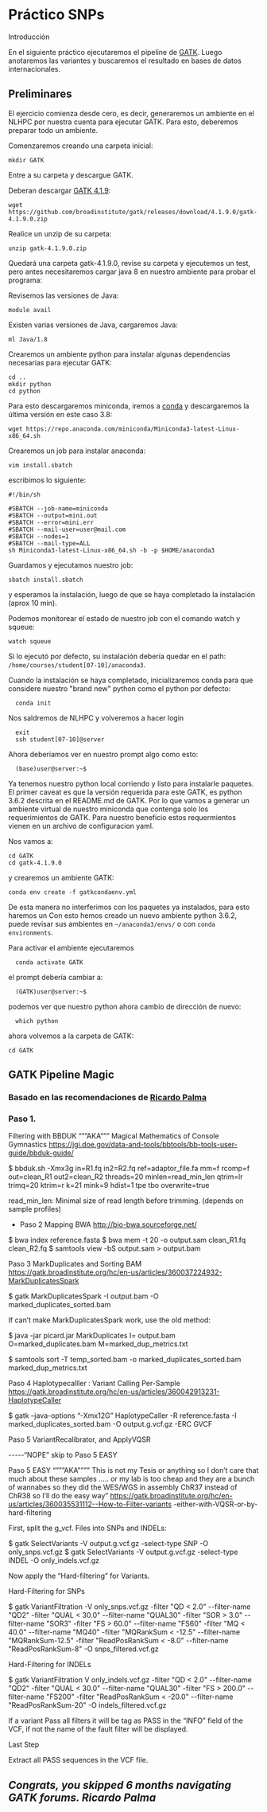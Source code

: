 # Práctico SNPs

Introducción

En el siguiente práctico ejecutaremos el pipeline de [GATK](https://gatk.broadinstitute.org/hc/en-us).
Luego anotaremos las variantes y buscaremos el resultado en bases de datos internacionales.


## Preliminares

El ejercicio comienza desde cero, es decir, generaremos un ambiente en el NLHPC por nuestra cuenta para ejecutar GATK.
Para esto, deberemos preparar todo un ambiente.

Comenzaremos creando una carpeta inicial:

    mkdir GATK

Entre a su carpeta y descargue GATK.


Deberan descargar [GATK 4.1.9](https://github.com/broadinstitute/gatk/releases/download/4.1.9.0/gatk-4.1.9.0.zip):


    wget https://github.com/broadinstitute/gatk/releases/download/4.1.9.0/gatk-4.1.9.0.zip
     
     
Realice un unzip de su carpeta:

    unzip gatk-4.1.9.0.zip
     
Quedará una carpeta gatk-4.1.9.0, revise su carpeta y ejecutemos un test, 
pero antes necesitaremos cargar java 8 en nuestro ambiente para probar el programa:

Revisemos las versiones de Java:
  
    module avail
     
 
Existen varias versiones de Java, cargaremos Java:

    ml Java/1.8


Crearemos un ambiente python para instalar algunas dependencias necesarias para ejecutar GATK:

    cd ..
    mkdir python
    cd python


Para esto descargaremos miniconda, iremos a [conda](https://docs.conda.io/en/latest/miniconda.html) y descargaremos la última versión en este caso 3.8:

    wget https://repo.anaconda.com/miniconda/Miniconda3-latest-Linux-x86_64.sh



Crearemos un job para instalar anaconda:

    vim install.sbatch
      
 escribimos lo siguiente:
 
    #!/bin/sh

    #SBATCH --job-name=miniconda
    #SBATCH --output=mini.out
    #SBATCH --error=mini.err
    #SBATCH --mail-user=user@mail.com
    #SBATCH --nodes=1
    #SBATCH --mail-type=ALL
    sh Miniconda3-latest-Linux-x86_64.sh -b -p $HOME/anaconda3

Guardamos y ejecutamos nuestro job:

    sbatch install.sbatch
      
y esperamos la instalación, luego de que se haya completado la instalación (aprox 10 min).

Podemos monitorear el estado de nuestro job con el comando watch y squeue:

    watch squeue

Si lo ejecutó por defecto, su instalación debería quedar en el path: `/home/courses/student[07-10]/anaconda3`.

Cuando la instalación se haya completado, inicializaremos conda para que considere 
nuestro "brand new" python como el python por defecto:

      conda init

Nos saldremos de NLHPC y volveremos a hacer login

      exit
      ssh student[07-10]@server

Ahora deberiamos ver en nuestro prompt algo como esto:

      (base)user@server:~$
      
Ya tenemos nuestro python local corriendo y listo para instalarle paquetes.
El primer caveat es que la versión requerida para este GATK, es python 3.6.2 descrita en el README.md de GATK.
Por lo que vamos a generar un ambiente virtual de nuestro miniconda que contenga solo los requerimientos de GATK.
Para nuestro beneficio estos requermientos vienen en un archivo de configuracion yaml.

Nos vamos a:

    cd GATK
    cd gatk-4.1.9.0
 y crearemos un ambiente GATK:
 
    conda env create -f gatkcondaenv.yml

De esta manera no interferimos con los paquetes ya instalados, para esto haremos un 
Con esto hemos creado un nuevo ambiente python 3.6.2, puede revisar sus ambientes en `~/anaconda3/envs/` o con ```conda environments```.

Para activar el ambiente ejecutaremos

      conda activate GATK
      
el prompt debería cambiar a:
      
      (GATK)user@server:~$

podemos ver que nuestro python ahora cambio de dirección de nuevo:

      which python
      
ahora volvemos a la carpeta de GATK:

    cd GATK

## GATK Pipeline Magic

### Basado en las recomendaciones de [Ricardo Palma](http://www.cmm.uchile.cl/?cmm_people=ricardo-palma)


### Paso 1.

Filtering with BBDUK “””AKA””” Magical Mathematics of Console Gymnastics
https://jgi.doe.gov/data-and-tools/bbtools/bb-tools-user-guide/bbduk-guide/ 

$ bbduk.sh -Xmx3g in=R1.fq in2=R2.fq ref=adaptor_file.fa mm=f rcomp=f
out=clean_R1 out2=clean_R2 threads=20 minlen=read_min_len
qtrim=lr trimq=20 ktrim=r k=21 mink=9 hdist=1 tpe tbo overwrite=true

read_min_len: Minimal size of read length before trimming. (depends on sample 
profiles)

- Paso 2
Mapping BWA
http://bio-bwa.sourceforge.net/ 

$ bwa index reference.fasta
$ bwa mem -t 20 -o output.sam clean_R1.fq clean_R2.fq
$ samtools view -bS output.sam > output.bam


Paso 3
MarkDuplicates and Sorting BAM
https://gatk.broadinstitute.org/hc/en-us/articles/360037224932-MarkDuplicatesSpark

$ gatk MarkDuplicatesSpark -I output.bam -O marked_duplicates_sorted.bam

If can’t make MarkDuplicatesSpark work, use the old method:

$ java -jar picard.jar MarkDuplicates I= output.bam 
O=marked_duplicates.bam M=marked_dup_metrics.txt

$ samtools sort -T temp_sorted.bam -o marked_duplicates_sorted.bam 
marked_dup_metrics.txt



Paso 4
Haplotypecalller : Variant Calling Per-Sample
https://gatk.broadinstitute.org/hc/en-us/articles/360042913231-HaplotypeCaller

$ gatk –java-options “-Xmx12G” HaplotypeCaller -R reference.fasta 
-I marked_duplicates_sorted.bam -O output.g.vcf.gz -ERC GVCF

Paso 5 
VariantRecalibrator, and ApplyVQSR

-----“NOPE” skip to Paso 5 EASY




Paso 5 EASY 
“”””AKA”””” This is not my Tesis or anything so I don’t care that much about 
these samples ….. or my lab is too  cheap and they are a bunch of wannabes 
so they did the WES/WGS in assembly ChR37 instead of ChR38 so I’ll do the 
easy way”
https://gatk.broadinstitute.org/hc/en-us/articles/360035531112--How-to-Filter-variants
-either-with-VQSR-or-by-hard-filtering 

First, split the g_vcf. Files into SNPs and INDELs:

$ gatk SelectVariants -V output.g.vcf.gz -select-type SNP -O only_snps.vcf.gz
$ gatk SelectVariants -V output.g.vcf.gz -select-type INDEL -O only_indels.vcf.gz


Now apply the “Hard-filtering” for Variants.


Hard-Filtering for SNPs

$ gatk VariantFiltration -V only_snps.vcf.gz -filter "QD < 2.0" --filter-name "QD2" -filter "QUAL < 30.0" --filter-name "QUAL30" -filter "SOR > 3.0" --filter-name "SOR3" -filter "FS > 60.0" --filter-name "FS60" -filter "MQ < 40.0" --filter-name "MQ40" -filter "MQRankSum < -12.5" --filter-name "MQRankSum-12.5" -filter "ReadPosRankSum < -8.0" --filter-name "ReadPosRankSum-8" -O snps_filtered.vcf.gz


Hard-Filtering for INDELs

$ gatk VariantFiltration V only_indels.vcf.gz -filter "QD < 2.0" --filter-name "QD2"    -filter "QUAL < 30.0" --filter-name "QUAL30" -filter "FS > 200.0" --filter-name "FS200" -filter "ReadPosRankSum < -20.0" --filter-name "ReadPosRankSum-20" -O indels_filtered.vcf.gz


If a variant Pass all filters it will be tag as PASS in the “INFO” field 
of the VCF, if not the name of the fault filter will be displayed.

Last Step

Extract all PASS sequences in the VCF file.


## _Congrats, you skipped 6 months navigating GATK forums. Ricardo Palma_ 



      






      

       
      








